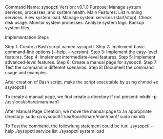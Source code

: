 Command Name: sysopctl
	Version: v0.1.0
	Purpose: Manage system services, processes, and system health.
	Main Features:
		List running services.
		View system load.
		Manage system services (start/stop).
		Check disk usage.
		Monitor system processes.
		Analyze system logs.
		Backup system files.


Implementation Steps

Step 1: Create a Bash script named sysopctl.
Step 2: Implement basic command-line options (--help, --version).
Step 3: Implement the easy-level features.
Step 4: Implement intermediate-level features.
Step 5: Implement advanced-level features.
Step 6: Create a manual page for sysopctl.
Step 7: Test the command in different scenarios.
Step 8: Document the command usage and examples.


After creation of Bash script, make the script executable by using 
      chmod +x ssysopctl1


To create a manual page, we first create a directory if not present:
      mkdir -p /usr/local/share/man/man1


After Manual Page Creation, we move the manual page to an appropriate directory:
      sudo cp sysopctl.1 /usr/local/share/man/man1/
      sudo mandb

To Test the command, the followiung statement could be run:
      ./sysopctl --help
      ./sysopctl service list
      ./sysopctl system load
